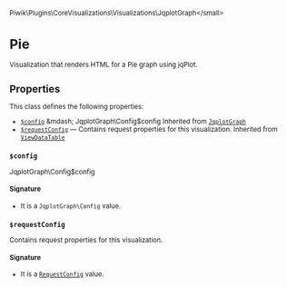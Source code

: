 <small>Piwik\Plugins\CoreVisualizations\Visualizations\JqplotGraph\</small>

Pie
===

Visualization that renders HTML for a Pie graph using jqPlot.

Properties
----------

This class defines the following properties:

- [`$config`](#$config) &mdash; JqplotGraph\Config$config Inherited from [`JqplotGraph`](../../../../../Piwik/Plugins/CoreVisualizations/Visualizations/JqplotGraph.md)
- [`$requestConfig`](#$requestconfig) &mdash; Contains request properties for this visualization. Inherited from [`ViewDataTable`](../../../../../Piwik/Plugin/ViewDataTable.md)

<a name="$config" id="$config"></a>
<a name="config" id="config"></a>
### `$config`

JqplotGraph\Config$config

#### Signature

- It is a `JqplotGraph\Config` value.

<a name="$requestconfig" id="$requestconfig"></a>
<a name="requestConfig" id="requestConfig"></a>
### `$requestConfig`

Contains request properties for this visualization.

#### Signature

- It is a [`RequestConfig`](../../../../../Piwik/ViewDataTable/RequestConfig.md) value.
